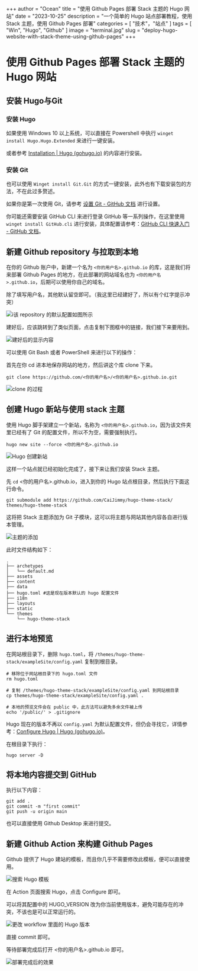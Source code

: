 +++
author = "Ocean"
title = "使用 Github Pages 部署 Stack 主题的 Hugo 网站"
date = "2023-10-25"
description = "一个简单的 Hugo 站点部署教程，使用 Stack 主题，使用 Github Pages 部署"
categories = [
    "技术"，"站点"
]
tags = [
    "Win", "Hugo", "Github"
]
image = "terminal.jpg"
slug = "deploy-hugo-website-with-stack-theme-using-github-pages"
+++




# 使用 Github Pages 部署 Stack 主题的 Hugo 网站

## 安装 Hugo与Git

### 安装 Hugo

如果使用 Windows 10 以上系统，可以直接在 Powershell 中执行 `winget install Hugo.Hugo.Extended` 来进行一键安装。

或者参考 [Installation | Hugo (gohugo.io)](https://gohugo.io/installation/) 的内容进行安装。

### 安装 Git

也可以使用 `Winget install Git.Git` 的方式一键安装，此外也有下载安装包的方法，不在此过多赘述。

如果你是第一次使用 Git，请参考 [设置 Git - GitHub 文档](https://docs.github.com/zh/get-started/quickstart/set-up-git) 进行设置。

你可能还需要安装 GitHub CLI 来进行登录 GitHub 等一系列操作，在这里使用 `winget install GitHub.cli` 进行安装，具体配置请参考：[GitHub CLI 快速入门 - GitHub 文档](https://docs.github.com/zh/github-cli/github-cli/quickstart)。

## 新建 Github repository 与拉取到本地

在你的 Github 账户中，新建一个名为 `<你的用户名>.github.io` 的库，这是我们将来部署 Github Pages 的地方，在此部署的网站域名也为 `<你的用户名>.github.io`，后期可以使用你自己的域名。

除了填写用户名，其他默认留空即可。（我这里已经建好了，所以有个红字提示冲突）

![i该 repository 的默认配置如图所示](image-20231025135416-y2i2hfl.png)

建好后，应该跳转到了类似页面，点击复制下图框中的链接，我们接下来要用到。

![建好后的显示内容](image-20231025110312-knojd8i.png)

可以使用 Git Bash 或者 PowerShell 来进行以下的操作：

首先在你 cd 进本地保存网站的地方，然后讲这个库 clone 下来。

```shell
git clone https://github.com/<你的用户名>/<你的用户名>.github.io.git
```

![clone 的过程](image-20231025110629-mxcf9i8.png)

## 创建 Hugo 新站与使用 stack 主题

使用 Hugo 脚手架建立一个新站，名称为 `<你的用户名>.github.io`，因为该文件夹里已经有了 Git 的配置文件，所以不为空，需要强制执行。

```shell
hugo new site --force <你的用户名>.github.io
```

![Hugo 创建新站](image-20231025110814-q8jod8j.png)

这样一个站点就已经初始化完成了，接下来让我们安装 Stack 主题。

先 `cd` <你的用户名>.github.io，进入到你的 Hugo 站点根目录，然后执行下面这行命令。

```shell
git submodule add https://github.com/CaiJimmy/hugo-theme-stack/ themes/hugo-theme-stack
```

这将把 Stack 主题添加为 Git 子模块，这可以将主题与网站其他内容各自进行版本管理。

![主题的添加](image-20231025111355-wcluy8h.png)

此时文件结构如下：

```shell
.
├── archetypes
│   └── default.md
├── assets
├── content
├── data
├── hugo.toml #这是现在版本默认的 hugo 配置文件
├── i18n
├── layouts
├── static
└── themes
    └── hugo-theme-stack
```

## 进行本地预览

在网站根目录下，删除 `hugo.toml`，将 `/themes/hugo-theme-stack/exampleSite/config.yaml` 复制到根目录。

```shell
# 移除位于网站根目录下的 hugo.toml 文件
rm hugo.toml

# 复制 /themes/hugo-theme-stack/exampleSite/config.yaml 到网站根目录
cp themes/hugo-theme-stack/exampleSite/config.yaml .

# 本地的预览文件会在 public 中，此方法可以避免多余文件被上传
echo '/public/' > .gitignore
```

Hugo 现在的版本不再以 `config.yaml` 为默认配置文件，但仍会寻找它，详情参考：[Configure Hugo | Hugo (gohugo.io)](https://gohugo.io/getting-started/configuration/)。

在根目录下执行：

```shell
hugo server -D
```

## 将本地内容提交到 GitHub

执行以下内容：

```shell
git add .
git commit -m "first commit"
git push -u origin main
```

也可以直接使用 Github Desktop 来进行提交。

## 新建 Github Action 来构建 Github Pages

Github 提供了 Hugo 建站的模板，而且你几乎不需要修改此模板，便可以直接使用。

![搜索 Hugo 模板](image-20231025145823-w2obupz.png)

在 Action 页面搜索 Hugo，点击 Configure 即可。

可以将其配置中的 HUGO_VERSION 改为你当前使用版本，避免可能存在的冲突，不该也是可以正常运行的。

![更改 workflow 里面的 Hugo 版本](image-20231025145958-f7x2rvi.png)

直接 commit 即可。

等待部署完成后打开 <你的用户名>.github.io 即可。

![部署完成后的效果](image-20231025150553-bausbl9.png)

